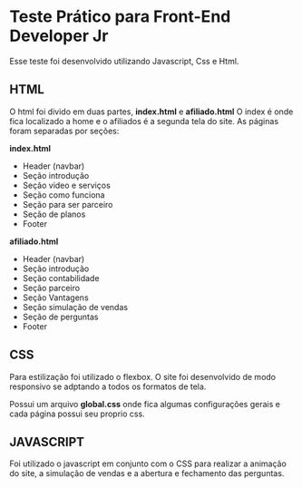 # Teste Prático para Front-End Developer Jr

Esse teste foi desenvolvido utilizando Javascript, Css e Html.

## HTML

O html foi divido em duas partes, **index.html** e **afiliado.html**
O index é onde fica localizado a home e o afiliados é a segunda tela do site.
As páginas foram separadas por seções:

**index.html**

- Header (navbar)
- Seção introdução
- Seção video e serviços
- Seção como funciona
- Seção para ser parceiro
- Seção de planos
- Footer

**afiliado.html**

- Header (navbar)
- Seção introdução
- Seção contabilidade
- Seção parceiro
- Seção Vantagens
- Seção simulação de vendas
- Seção de perguntas
- Footer

## CSS

Para estilização foi utilizado o flexbox.
O site foi desenvolvido de modo responsivo se adptando a todos os formatos de tela.

Possui um arquivo **global.css** onde fica algumas configurações gerais e cada página possui seu proprio css.

## JAVASCRIPT

Foi utilizado o javascript em conjunto com o CSS para realizar a animação do site, a simulação de vendas e a abertura e fechamento das perguntas.
